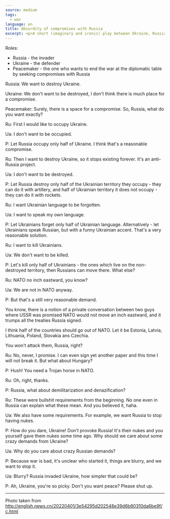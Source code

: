 ```yaml
---
source: medium
tags:
  - war
language: en
title: Absurdity of compromises with Russia
excerpt: <p>A short (imaginary and ironic) play between Ukraine, Russia and a Peacemaker which shows an absurdity of seeking the compromise with Russia</p>
---
```


Roles:

 - Russia - the invader   
 - Ukraine - the defender   
 - Peacemaker - the one who wants to end the war at the diplomatic table by seeking compromises with Russia  
  
Russia: We want to destroy Ukraine. 

Ukraine: We don't want to be destroyed, I don't think there is much place for a compromise.

Peacemaker: Surely, there is a space for a compromise. 
So, Russia, what do you want exactly?

Ru: First I would like to occupy Ukraine.

Ua: I don't want to be occupied.

P: Let Russia occupy only half of Ukraine. 
I think that's a reasonable compromise.

Ru: Then I want to destroy Ukraine, so it stops existing forever. 
It's an anti-Russia project.

Ua: I don't want to be destroyed.

P: Let Russia destroy only half of the Ukrainian territory they occupy - they can do it with artillery, and half of Ukrainian territory it does not occupy - they can do it with rockets.

Ru: I want Ukrainian language to be forgotten.

Ua: I want to speak my own language.

P: Let Ukrainians forget only half of Ukrainian language. 
Alternatively - let Ukrainians speak Russian, but with a funny Ukrainian accent. 
That's a very reasonable solution.

Ru: I want to kill Ukrainians.

Ua: We don't want to be killed.

P: Let's kill only half of Ukrainians - the ones which live on the non-destroyed territory, then Russians can move there. 
What else?

Ru: NATO no inch eastward, you know?

Ua: We are not in NATO anyway.

P: But that's a still very reasonable demand. 

You know, there is a notion of a private conversation between two guys where USSR was promised NATO would not move an inch eastward, and it trumps all the treaties Russia signed. 
 
I think half of the countries should go out of NATO. 
Let it be Estonia, Latvia, Lithuania, Poland, Slovakia ans Czechia. 

You won't attack them, Russia, right?  

Ru: No, never, I promise. 
I can even sign yet another paper and this time I will not break it.
But what about Hungary?  

P: Hush! You need a Trojan horse in NATO. 

Ru: Oh, right, thanks. 

P: Russia, what about demilitarization and denazification?  

Ru: These were bullshit requirements from the beginning. 
No one even in Russia can explain what these mean. 
And you believed it, haha. 

Ua: We also have some requirements. 
For example, we want Russia to stop having nukes. 

P: How do you dare, Ukraine! Don't provoke Russia! It's their nukes and you yourself gave them nukes some time ago. 
Why should we care about some crazy demands from Ukraine?  

Ua: Why do you care about crazy Russian demands?  

P: Because war is bad, it's unclear who started it, things are blurry, and we want to stop it. 

Ua: Blurry? Russia invaded Ukraine, how simpler that could be?  

P: Ah, Ukraine, you're so picky. 
Don't you want peace? Please shut up.

----

Photo taken from http://english.news.cn/20220401/3e54295d202548e39d6b60310da6be9f/c.html